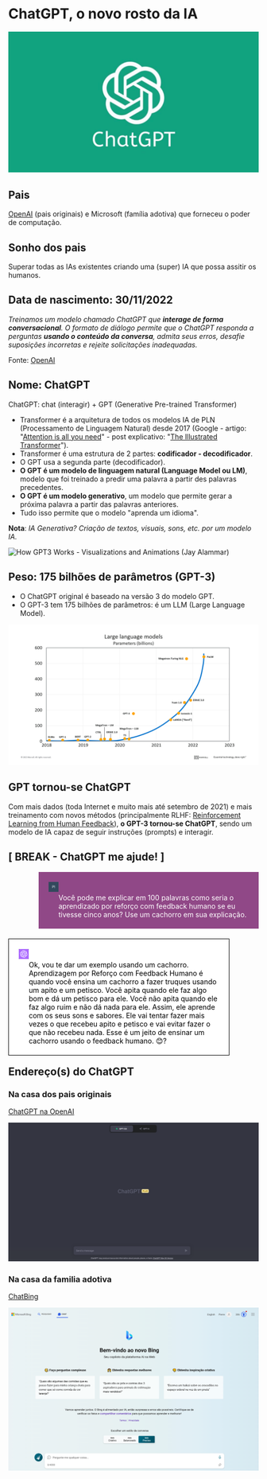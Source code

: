 # ChatGPT, o novo rosto da IA

<img src="../imagens/chatgpt-1.jpeg" alt="ChatGPT">

## Pais

[OpenAI](https://openai.com) (pais originais) e Microsoft (família adotiva) que forneceu o poder de computação. 

## Sonho dos pais

Superar todas as IAs existentes criando uma (super) IA que possa assitir os humanos.

## Data de nascimento: 30/11/2022

*Treinamos um modelo chamado ChatGPT que **interage de forma conversacional**. O formato de diálogo permite que o ChatGPT responda a perguntas **usando o conteúdo da conversa**, admita seus erros, desafie suposições incorretas e rejeite solicitações inadequadas.*

Fonte: [OpenAI](https://openai.com/blog/chatgpt)

## Nome: ChatGPT

ChatGPT: chat (interagir) + GPT (Generative Pre-trained Transformer)

- Transformer é a arquitetura de todos os modelos IA de PLN (Processamento de Linguagem Natural) desde 2017 (Google - artigo: "[Attention is all you need](https://arxiv.org/abs/1706.03762)" - post explicativo: "[The Illustrated Transformer](http://jalammar.github.io/illustrated-transformer/)").
- Transformer é uma estrutura de 2 partes: **codificador - decodificador**.
- O GPT usa a segunda parte (decodificador).
- **O GPT é um modelo de linguagem natural (Language Model ou LM)**, modelo que foi treinado a predir uma palavra a partir des palavras precedentes.
- **O GPT é um modelo generativo**, um modelo que permite gerar a próxima palavra a partir das palavras anteriores.
- Tudo isso permite que o modelo "aprenda um idioma".

**Nota**: *IA Generativa? Criação de textos, visuais, sons, etc. por um modelo IA.*

<img src="../imagens/05-gpt3-generate-output-context-window.gif" alt="How GPT3 Works - Visualizations and Animations (Jay Alammar)" title="How GPT3 Works - Visualizations and Animations (Jay Alammar)">
  
## Peso: 175 bilhões de parâmetros (GPT-3)

- O ChatGPT original é baseado na versão 3 do modelo GPT.
- O GPT-3 tem 175 bilhões de parâmetros: é um LLM (Large Language Model).

<img src="../imagens/LLM_size.png" alt="size evolution of LLM (imagem de https://www.marvell.com/blogs/)" title="size evolution of LLM (imagem de https://www.marvell.com/blogs/)">

## GPT tornou-se ChatGPT

Com mais dados (toda Internet e muito mais até setembro de 2021) e mais treinamento com novos métodos (principalmente RLHF: [Reinforcement Learning from Human Feedback](https://huggingface.co/blog/rlhf)), **o GPT-3 tornou-se ChatGPT**, sendo um modelo de IA capaz de seguir instruções (prompts) e interagir.

## [ BREAK - ChatGPT me ajude! ]

<div style="width:100%; float:left; margin-bottom: 20px;">
<div style="width:80%; float:right; background-color:#904887; color:white; padding:20px; margin: 0;">
<div style="width:5%; float:left; padding-right:20px;"><img src="../imagens/PI.png"></div>
<div style="width:95%; float:right">Você pode me explicar em 100 palavras como seria o aprendizado por reforço com feedback humano se eu tivesse cinco anos? Use um cachorro em sua explicação.</div>
</div></div>

<div style="width:100%; float:left; margin-bottom: 20px;">
<div style="width:80%; float:left; background-color:#fff; border:1px solid black; color:black; padding:20px; margin: 0;">
<div style="width:5%; float:left; padding-right:20px;"><img src="../imagens/openai.png"></div>
<div style="width:95%; float:right">Ok, vou te dar um exemplo usando um cachorro. Aprendizagem por Reforço com Feedback Humano é quando você ensina um cachorro a fazer truques usando um apito e um petisco. Você apita quando ele faz algo bom e dá um petisco para ele. Você não apita quando ele faz algo ruim e não dá nada para ele. Assim, ele aprende com os seus sons e sabores. Ele vai tentar fazer mais vezes o que recebeu apito e petisco e vai evitar fazer o que não recebeu nada. Esse é um jeito de ensinar um cachorro usando o feedback humano. 😊?</div>
</div></div>

## Endereço(s) do ChatGPT

### Na casa dos pais originais

[ChatGPT na OpenAI](https://chat.openai.com/)

<img src="../imagens/chatgpt_openai.png">

### Na casa da familia adotiva

[ChatBing](https://www.bing.com/search?q=Bing+AI&showconv=1&FORM=hpcodx&setlang=pt-br)

<img src="../imagens/chatgpt_bing.png">
